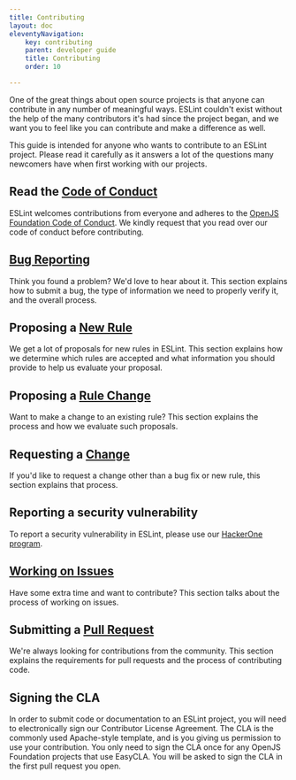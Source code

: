 ```yaml
---
title: Contributing
layout: doc
eleventyNavigation:
    key: contributing
    parent: developer guide
    title: Contributing
    order: 10

---
```


One of the great things about open source projects is that anyone can contribute in any number of meaningful ways. ESLint couldn't exist without the help of the many contributors it's had since the project began, and we want you to feel like you can contribute and make a difference as well.

This guide is intended for anyone who wants to contribute to an ESLint project. Please read it carefully as it answers a lot of the questions many newcomers have when first working with our projects.

## Read the [Code of Conduct](https://eslint.org/conduct)

ESLint welcomes contributions from everyone and adheres to the [OpenJS Foundation Code of Conduct](https://eslint.org/conduct). We kindly request that you read over our code of conduct before contributing.

## [Bug Reporting](reporting-bugs)

Think you found a problem? We'd love to hear about it. This section explains how to submit a bug, the type of information we need to properly verify it, and the overall process.

## Proposing a [New Rule](new-rules)

We get a lot of proposals for new rules in ESLint. This section explains how we determine which rules are accepted and what information you should provide to help us evaluate your proposal.

## Proposing a [Rule Change](rule-changes)

Want to make a change to an existing rule? This section explains the process and how we evaluate such proposals.

## Requesting a [Change](changes)

If you'd like to request a change other than a bug fix or new rule, this section explains that process.

## Reporting a security vulnerability

To report a security vulnerability in ESLint, please use our [HackerOne program](https://hackerone.com/eslint).

## [Working on Issues](working-on-issues)

Have some extra time and want to contribute? This section talks about the process of working on issues.

## Submitting a [Pull Request](pull-requests)

We're always looking for contributions from the community. This section explains the requirements for pull requests and the process of contributing code.

## Signing the CLA

In order to submit code or documentation to an ESLint project, you will need to electronically sign our Contributor License Agreement. The CLA is the commonly used Apache-style template, and is you giving us permission to use your contribution. You only need to sign the CLA once for any OpenJS Foundation projects that use EasyCLA. You will be asked to sign the CLA in the first pull request you open.
